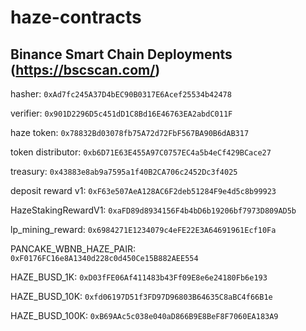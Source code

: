 # haze-contracts

## Binance Smart Chain Deployments (https://bscscan.com/)

hasher: `0xAd7fc245A37D4bEC90B0317E6Acef25534b42478`

verifier: `0x901D2296D5c451dD1C8Bd16E46763EA2abdC011F`

haze token: `0x78832Bd03078fb75A72d72FbF567BA90B6dAB317`

token distributor: `0xb6D71E63E455A97C0757EC4a5b4eCf429BCace27`

treasury: `0x43883e8ab9a7595a1f40B2CA706c2452Dc3f4025`

deposit reward v1: `0xF63e507AeA128AC6F2deb51284F9e4d5c8b99923`

HazeStakingRewardV1: `0xaFD89d8934156F4b4bD6b19206bf7973D809AD5b`

lp_mining_reward: `0x6984271E1234079c4eFE22E3A64691961Ecf10Fa`

PANCAKE_WBNB_HAZE_PAIR: `0xF0176FC16e8A1340d228c0d450Ce15B882AEE554`

HAZE_BUSD_1K: `0xD03fFE06Af411483b43Ff09E8e6e24180Fb6e193`

HAZE_BUSD_10K: `0xfd06197D51f3FD97D96803B64635C8aBC4f66B1e`

HAZE_BUSD_100K: `0xB69AAc5c038e040aD866B9E8BeF8F7060EA183A9`
